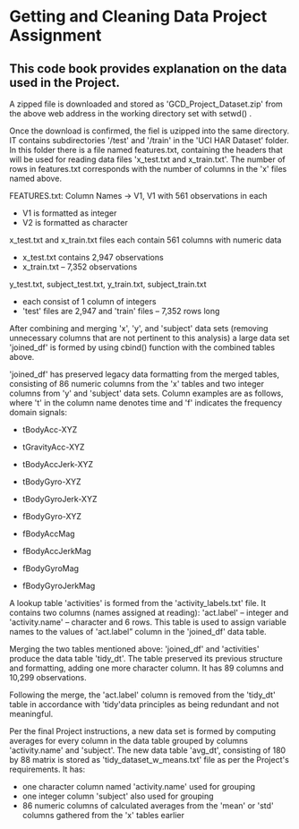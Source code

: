 # Getting and Cleaning Data Project Assignment

## This code book provides explanation on the data used in the Project.

A zipped file is downloaded and stored as 'GCD_Project_Dataset.zip' from the above web address in the working directory set with setwd() .

Once the download is confirmed, the fiel is uzipped into the same directory. IT contains subdirectories '/test' and '/train' in the 'UCI HAR Dataset' folder. In this folder there is a file named features.txt, containing the headers that will be used for reading data files 'x_test.txt and x_train.txt'. The number of rows in features.txt corresponds with the number of columns in the 'x' files named above.

FEATURES.txt: Column Names -> V1, V1 with 561 observations in each
- V1 is formatted as integer
- V2 is formatted as character

x_test.txt and x_train.txt files each contain 561 columns with numeric data
- x_test.txt contains 2,947 observations
- x_train.txt – 7,352 observations
	
y_test.txt, subject_test.txt, y_train.txt, subject_train.txt 
- each consist of 1 column of integers
- 'test' files are 2,947 and 'train' files – 7,352 rows long

After combining and merging 'x', 'y', and 'subject' data sets (removing unnecessary columns that are not pertinent to this analysis) a large data set 'joined_df' is formed by using cbind() function with the combined tables above.

'joined_df' has preserved legacy data formatting from the merged tables, consisting of 86 numeric columns from the 'x' tables and two integer columns from 'y' and 'subject' data sets. Column examples are as follows, where 't' in the column name denotes time and 'f' indicates the frequency domain signals:

- tBodyAcc-XYZ
- tGravityAcc-XYZ
- tBodyAccJerk-XYZ
- tBodyGyro-XYZ
- tBodyGyroJerk-XYZ

- fBodyGyro-XYZ
- fBodyAccMag
- fBodyAccJerkMag
- fBodyGyroMag
- fBodyGyroJerkMag

A lookup table 'activities' is formed from the 'activity_labels.txt' file. It contains two columns (names assigned at reading): 'act.label' – integer and 'activity.name' – character and 6 rows.
This table is used to assign variable names to the values of 'act.label” column in the 'joined_df' data table.

Merging the two tables mentioned above: 'joined_df' and 'activities' produce the data table 'tidy_dt'. The table preserved its previous structure and formatting, adding one more character column. It has 89 columns and 10,299 observations.

Following the merge, the 'act.label' column is removed from the 'tidy_dt' table in accordance with 'tidy'data principles as being redundant and not meaningful. 

Per the final Project instructions, a new data set is formed by computing averages for every column in the data table grouped by columns 'activity.name' and 'subject'. The new data table 'avg_dt', consisting of 180 by 88 matrix  is stored as 'tidy_dataset_w_means.txt' file as per the Project's requirements. It has:
- one character column named 'activity.name' used for grouping 
- one integer column 'subject' also used for grouping
- 86 numeric columns of calculated averages from the 'mean' or 'std' columns gathered from the 'x' tables earlier
